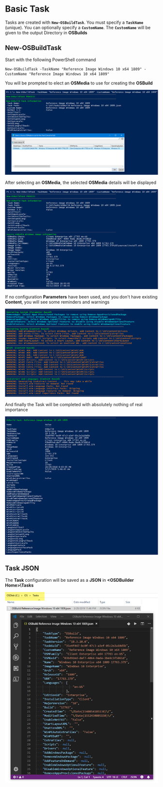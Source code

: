 # Basic Task

Tasks are created with **`New-OSBuildTask`**.  You must specify a **`TaskName`** \(unique\).  You can optionally specify a **`CustomName`**.  The **`CustomName`** will be given to the output Directory in **OSBuilds**

## **New-OSBuildTask**

Start with the following PowerShell command

```text
New-OSBuildTask -TaskName "Reference Image Windows 10 x64 1809" -CustomName "Reference Image Windows 10 x64 1809"
```

You will be prompted to elect an **OSMedia** to use for creating the **OSBuild**

![](../../../../.gitbook/assets/image%20%28113%29.png)

After selecting an **OSMedia**, the selected **OSMedia** details will be displayed

![](../../../../.gitbook/assets/image%20%2824%29.png)

If no configuration **Parameters** have been used, and you don't have existing **Content**, you will see some reminders and warnings

![](../../../../.gitbook/assets/image%20%2877%29.png)

And finally the Task will be completed with absolutely nothing of real importance

![](../../../../.gitbook/assets/image%20%28156%29.png)

## Task JSON

The **Task** configuration will be saved as a **JSON** in **&lt;OSDBuilder Home&gt;\Tasks**

![](../../../../.gitbook/assets/image%20%2840%29.png)



